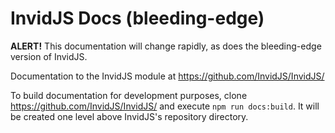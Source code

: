 # InvidJS Docs (bleeding-edge)

**ALERT!** This documentation will change rapidly, as does the bleeding-edge version of InvidJS.

Documentation to the InvidJS module at https://github.com/InvidJS/InvidJS/

To build documentation for development purposes, clone https://github.com/InvidJS/InvidJS/ and execute `npm run docs:build`. It will be created one level above InvidJS's repository directory.
